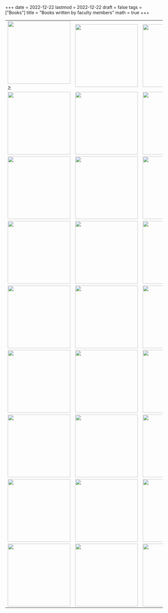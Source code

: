 +++
date      = 2022-12-22
lastmod   = 2022-12-22
draft     = false
tags      = ["Books"]
title     = "Books written by faculty members"
math      = true
+++



<table>
  <tr>
    <td><a href="[default.asp](https://matematicas.netlify.app/publication/2022-08-15_analisis_historico_necesidades_agua.md/)"><img src="https://librosaccesoabierto.uptc.edu.co/public/presses/1/submission_202_187_coverImage_es_ES_t.jpg"  width="200">></a></td>    
    <td><img src="https://simehbucket.s3.amazonaws.com/images/eb99f18bd6fd3173a377c82e1225924c-medium.jpg"  width="200"></td>
    <td><img src="https://simehbucket.s3.amazonaws.com/images/eb99f18bd6fd3173a377c82e1225024a-medium.jpg"  width="200"></td>    
  </tr>
  <tr>
    <td><img src="https://simehbucket.s3.amazonaws.com/images/eb99f18bd6fd3173a377c82e120882d6-medium.jpg"  width="200"></td>
    <td><img src="https://www.uniboyaca.edu.co/sites/default/files/2022-10/Web_Desercion.png"  width="200"></td>
    <td><img src="https://simehbucket.s3.amazonaws.com/images/8c5810c736a643c7fff63847eb317f76-medium.jpg"  width="200"></td>    
  </tr>
  <tr>
    <td><img src="https://simehbucket.s3.amazonaws.com/images/43150080ba262e4ec25b05d90e7ff11c-medium.jpg"  width="200"></td>
    <td><img src="https://simehbucket.s3.amazonaws.com/images/43150080ba262e4ec25b05d90e897853-medium.jpg"  width="200"></td>
    <td><img src="https://simehbucket.s3.amazonaws.com/images/7a665c7977e7b9df2eee119f35d5bef9-medium.jpg"  width="200"></td>
  </tr>
  <tr>
    <td><img src="https://simehbucket.s3.amazonaws.com/images/7a665c7977e7b9df2eee119f35ce433c-medium.jpg"  width="200"></td>
    <td><img src="https://simehbucket.s3.amazonaws.com/images/7a665c7977e7b9df2eee119f3591a9ff-medium.jpg"  width="200"></td>
    <td><img src="https://simehbucket.s3.amazonaws.com/images/98b57847595e03aa1146031f8e175771-medium.jpg"  width="200"></td>
  </tr>
  <tr>
    <td><img src="https://www.redbooks.com.co/wp-content/uploads/2021/05/UPTC_128.jpg"  width="200"></td>
    <td><img src="https://simehbucket.s3.amazonaws.com/images/ecbf39cc05c48884b1f7d533b116b9dc-medium.jpg"  width="200"></td>
    <td><img src="https://simehbucket.s3.amazonaws.com/images/ecbf39cc05c48884b1f7d533b115ef50-medium.jpg"  width="200"></td>    
  </tr>
  <tr>
    <td><img src="https://simehbucket.s3.amazonaws.com/images/523c1d5ee7c38c0eb8aac7b18cbbb072-medium.jpg"  width="200"></td>
    <td><img src="https://media.springernature.com/w184/springer-static/cover/book/978-3-030-53378-6.jpg?as=webp"  width="200"></td>
    <td><img src="https://simehbucket.s3.amazonaws.com/images/ecbf39cc05c48884b1f7d533b17beba6-medium.jpg"  width="200"></td>
  </tr>
  <tr>
    <td><img src="https://simehbucket.s3.amazonaws.com/images/a43a8974b98583f5163181f5fd64e0c3-medium.jpg"  width="200"></td>
    <td><img src="https://uptc.metalibros.org/public/presses/1/submission_116_89_coverImage_es_ES_t.jpg"  width="200"></td>
    <td><img src="https://simehbucket.s3.amazonaws.com/images/ecbf39cc05c48884b1f7d533b11185f8-medium.jpg"  width="200"></td>
  </tr>
  <tr>
    <td><img src="https://simehbucket.s3.amazonaws.com/images/a43a8974b98583f5163181f5fd8d9678-medium.jpg"  width="200"></td>
    <td><img src="https://simehbucket.s3.amazonaws.com/images/a43a8974b98583f5163181f5fd22179a-medium.jpg"  width="200"></td>
    <td><img src="https://uptc.metalibros.org/public/presses/1/submission_40_24_coverImage_es_ES_t.jpg"  width="200"></td>
  </tr>
    <tr>
    <td><img src=""  width="200"></td>    
    <td><img src=""  width="200"></td>
    <td><img src=""  width="200"></td>
  </tr>
  
</table>

